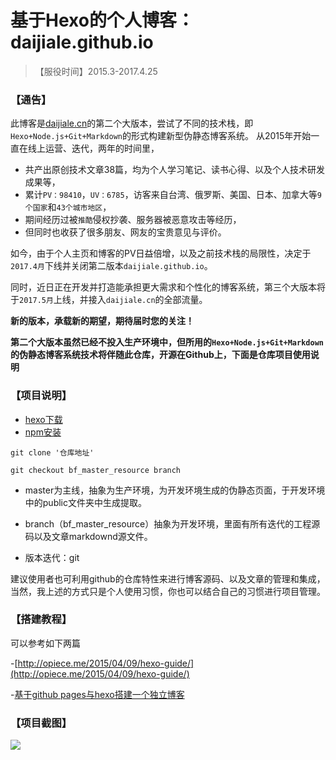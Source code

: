 # 基于Hexo的个人博客：daijiale.github.io

>【服役时间】2015.3-2017.4.25


### 【通告】

此博客是[daijiale.cn](http://www.daijiale.cn)的第二个大版本，尝试了不同的技术栈，即`Hexo+Node.js+Git+Markdown`的形式构建新型伪静态博客系统。
从2015年开始一直在线上运营、迭代，两年的时间里，

- 共产出原创技术文章38篇，均为个人学习笔记、读书心得、以及个人技术研发成果等，
- 累计`PV：98410`，`UV：6785`，访客来自台湾、俄罗斯、美国、日本、加拿大等`9个国家`和`43个城市地区`，
- 期间经历过被`推酷`侵权抄袭、服务器被恶意攻击等经历，
- 但同时也收获了很多朋友、网友的宝贵意见与评价。

如今，由于个人主页和博客的PV日益倍增，以及之前技术栈的局限性，决定于`2017.4月`下线并关闭第二版本`daijiale.github.io`。

同时，近日正在开发并打造能承担更大需求和个性化的博客系统，第三个大版本将于`2017.5月`上线，并接入`daijiale.cn`的全部流量。

**新的版本，承载新的期望，期待届时您的关注！**

**第二个大版本虽然已经不投入生产环境中，但所用的`Hexo+Node.js+Git+Markdown`的伪静态博客系统技术将伴随此仓库，开源在Github上，下面是仓库项目使用说明**

### 【项目说明】

- [hexo下载](https://github.com/hexojs/hexo)
- [npm安装](http://www.runoob.com/nodejs/nodejs-npm.html)

```
git clone '仓库地址'

git checkout bf_master_resource branch
```

- master为主线，抽象为生产环境，为开发环境生成的伪静态页面，于开发环境中的public文件夹中生成提取。

- branch（bf_master_resource）抽象为开发环境，里面有所有迭代的工程源码以及文章markdownd源文件。

- 版本迭代：git

建议使用者也可利用github的仓库特性来进行博客源码、以及文章的管理和集成，当然，我上述的方式只是个人使用习惯，你也可以结合自己的习惯进行项目管理。

### 【搭建教程】

可以参考如下两篇

-[http://opiece.me/2015/04/09/hexo-guide/](http://opiece.me/2015/04/09/hexo-guide/)

-[基于github pages与hexo搭建一个独立博客](https://segmentfault.com/a/1190000003967256)

### 【项目截图】

![](http://7xnopc.com1.z0.glb.clouddn.com/DaiJiale%27s%20Blog.png)
